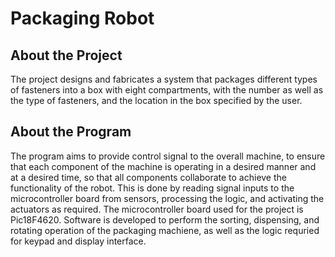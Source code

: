 # Packaging Robot

## About the Project
The project designs and fabricates a system that packages different types of fasteners into a box with eight compartments, with the number as well as the type of fasteners, and the location in the box specified by the user.

## About the Program
The program aims to provide control signal to the overall machine, to ensure that each component of the machine is operating in a desired manner and at a desired time, so that all components collaborate to achieve the functionality of the robot. This is done by reading signal inputs to the microcontroller board from sensors, processing the logic, and activating the actuators as required. The microcontroller board used for the project is Pic18F4620. Software is developed to perform the sorting, dispensing, and rotating operation of the packaging machiene, as well as the logic requried for keypad and display interface.

